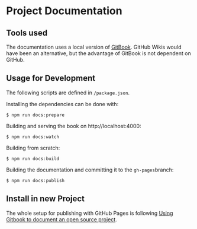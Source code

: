 # Project Documentation
## Tools used

The documentation uses a local version of [GitBook](https://www.gitbook.com/). GitHub Wikis would have been an alternative, but the advantage of GitBook is not dependent on GitHub.

## Usage for Development

The following scripts are defined in `/package.json`.

Installing the dependencies can be done with:

    $ npm run docs:prepare

Building and serving the book on http://localhost:4000:

    $ npm run docs:watch

Building from scratch:

    $ npm run docs:build

Building the documentation and committing it to the `gh-pages`branch:

    $ npm run docs:publish


## Install in new Project

The whole setup for publishing with GitHub Pages is following [Using Gitbook to document an open source project](https://medium.com/@gpbl/how-to-use-gitbook-to-publish-docs-for-your-open-source-npm-packages-465dd8d5bfba).